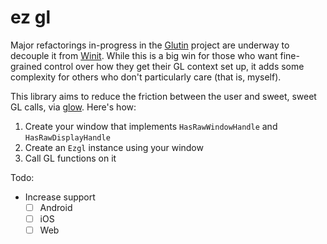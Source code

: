 # ez gl

Major refactorings in-progress in the [Glutin](https://github.com/rust-windowing/glutin) project are underway to decouple it from [Winit](https://github.com/rust-windowing/winit). While this is a big win for those who want fine-grained control over how they get their GL context set up, it adds some complexity for others who don't particularly care (that is, myself).

This library aims to reduce the friction between the user and sweet, sweet GL calls, via [glow](https://github.com/grovesNL/glow). Here's how:

1. Create your window that implements `HasRawWindowHandle` and `HasRawDisplayHandle`
2. Create an `Ezgl` instance using your window
3. Call GL functions on it

Todo:

- Increase support
  - [ ] Android
  - [ ] iOS
  - [ ] Web
